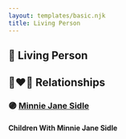 ```yaml
---
layout: templates/basic.njk
title: Living Person
---
```

## 🔵 Living Person

## 👩‍❤️‍👨 Relationships

### 🟣 [Minnie Jane Sidle](/people/7/73883806)

#### Children With Minnie Jane Sidle